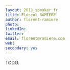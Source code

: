 ```yaml
---
layout: 2013_speaker_fr
title: Florent RAMIERE
author: florent-ramiere
photo: 
linkedIn: 
twitter:
email: florent@ramiere.com
web: 
secondary: yes
---
```


TODO.